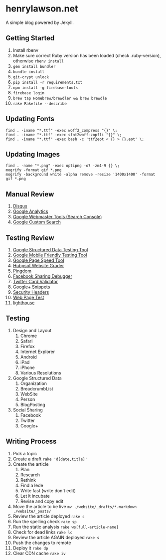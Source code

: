 henrylawson.net
===============
A simple blog powered by Jekyll.

Getting Started
---------------
1. Install rbenv
1. Make sure correct Ruby version has been loaded (check .ruby-version), otherwise `rbenv install`
1. `gem install bundler`
1. `bundle install`
1. `git-crypt unlock`
1. `pip install -r requirements.txt`
1. `npm install -g firebase-tools`
1. `firebase login`
1. `brew tap Homebrew/brewdler && brew brewdle`
1. `rake Rakefile --describe`

Updating Fonts
--------------
```
find . -iname "*.ttf" -exec woff2_compress "{}" \;
find . -iname "*.ttf" -exec sfnt2woff-zopfli "{}" \;
find . -iname "*.ttf" -exec bash -c 'ttf2eot < {} > {}.eot' \;
```

Updating Images
---------------
```
find . -name "*.png" -exec optipng -o7 -zm1-9 {} \;
mogrify -format gif *.png
mogrify -background white -alpha remove -resize '1400x1400' -format gif *.png
```

Manual Review
-------------
1. [Disqus](https://disqus.com/admin)
1. [Google Analytics](https://www.google.com/analytics/)
1. [Google Webmaster Tools (Search Console)](https://www.google.com/webmasters/tools/home)
1. [Google Custom Search](https://cse.google.com/)

Testing Review
--------------
1. [Google Structured Data Testing Tool](https://search.google.com/structured-data/testing-tool)
1. [Google Mobile Friendly Testing Tool](https://search.google.com/search-console/mobile-friendly)
1. [Google Page Speed Tool](https://developers.google.com/speed/pagespeed/insights/)
1. [Hubpsot Website Grader](https://website.grader.com/results/henrylawson.net)
1. [Pingdom](https://tools.pingdom.com)
1. [Facebook Sharing Debugger](https://developers.facebook.com/tools/debug/sharing/)
1. [Twitter Card Validator](https://cards-dev.twitter.com/validator)
1. [Google+ Snippets](https://developers.google.com/+/web/snippet/)
1. [Security Headers](https://securityheaders.io/)
1. [Web Page Test](http://www.webpagetest.org/)
1. [lighthouse](https://github.com/GoogleChrome/lighthouse)

Testing
-------
1. Design and Layout
    1. Chrome
    1. Safari
    1. Firefox
    1. Internet Explorer
    1. Android
    1. iPad
    1. iPhone
    1. Various Resolutions
1. Google Structured Data
    1. Organization
    1. BreadcrumbList
    1. WebSite
    1. Person
    1. BlogPosting
1. Social Sharing
    1. Facebook
    1. Twitter
    1. Google+

Writing Process
---------------
1. Pick a topic
1. Create a draft `rake 'd[date,title]'`
1. Create the article
    1. Plan
    1. Research
    1. Rethink
    1. Find a lede
    1. Write fast (write don't edit)
    1. Let it incubate
    1. Revise and copy edit
1. Move the article to be live `mv ./website/_drafts/*.markdown ./website/_posts/`
1. Review the article deployed `rake s`
1. Run the spelling check `rake sp`
1. Run the static analysis `rake ws[full-article-name]`
1. Check for dead links `rake lc`
1. Review the article AGAIN deployed `rake s`
1. Push the changes to remote
1. Deploy it `rake dp`
1. Clear CDN cache `rake iv`
